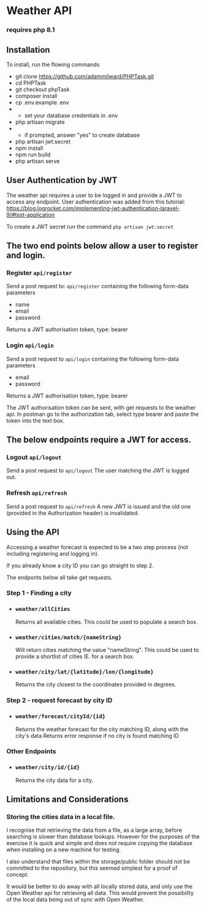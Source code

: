 # Weather API

### requires php 8.1

## Installation

To install, run the flowing commands

 - git clone https://github.com/adammilward/PHPTask.git
 - cd PHPTask
 - git checkout phpTask
 - composer install
 - cp .env.example .env
 - - set your database credentials in .env
 - php artisan migrate
 - - if prompted, answer "yes" to create database
 - php artisan jwt:secret
 - npm install
 - npm run build
 - php artisan serve

## User Authentication by JWT

The weather api requires a user to be logged in and provide a JWT to access any endpoint.
User authentication was added from this tutorial:
https://blog.logrocket.com/implementing-jwt-authentication-laravel-9/#test-application

To create a JWT secret run the command ```php artisan jwt:secret```

## The two end points below allow a user to register and login.

### Register ```api/register```

Send a post request to: ```api/register```
containing the following form-data parameters
 - name
 - email
 - password

Returns a JWT authorisation token, type: bearer

### Login ```api/login```

Send a post request to ```api/login```
containing the following form-data parameters
 - email
 - password

Returns a JWT authorisation token, type: bearer

The JWT authorisation token can be sent, with get requests to the weather api. In postman go to the authorization tab, 
select 
type bearer and paste the token into the text box.

## The below endpoints require a JWT for access.

### Logout ```api/logout```
Send a post request to `````api/logout`````
The user matching the JWT is logged out.

### Refresh ```api/refresh```
Send a post request to ```api/refresh```
A new JWT is issued and the old one (provided in the Authorization header) is invalidated.


## Using the API
Accessing a weather forecast is expected to be a two step process (not including registering and logging in).

If you already know a city ID you can go straight to step 2.

The endponts below all take get requests.

### Step 1 - Finding a city

- ### ```weather/allCities```
  Returns all available cities.
  This could be used to populate a search box.
- ### ```weather/cities/match/{nameString}```
  Will return cities matching the value "nameString".
  This could be used to provide a shortlist of cities IE. for a search box.
- ### ```weather/city/lat/{latitude}/lon/{longitude}```
  Returns the city closest to the coordinates provided in degrees.

### Step 2 - request forecast by city ID
- ### ```weather/forecast/cityId/{id}```
  Returns the weather forecast for the city matching ID, along with the city's data
  Returns error response if no city is found matching ID

### Other Endpoints
- ### ```weather/city/id/{id}```
  Returns the city data for a city.

## Limitations and Considerations

### Storing the cities data in a local file.
I recognise that retrieving the data from a file, as a large array, before searching is  slower than database
lookups.
However for the purposes of the exercise it is quick and simple and does not require copying the database when
installing on a new machine for testing.

I also understand that files within the storage/public folder should not be committed to the repository, but this
seemed
simplest for a proof of concept.

It would be better to do away with all locally stored data, and only use the Open Weather api for
retrieving all data. This would prevent the possibility of the local data being out of sync with Open Weather.
